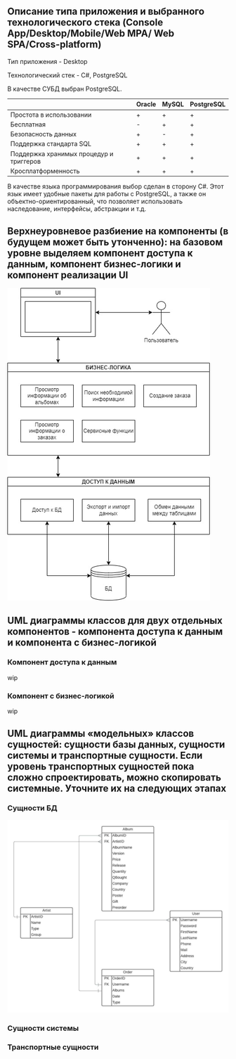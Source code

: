 ## Описание типа приложения и выбранного технологического стека (Console App/Desktop/Mobile/Web MPA/ Web SPA/Cross-platform)
Тип приложения - Desktop

Технологический стек - C#, PostgreSQL

В качестве СУБД выбран PostgreSQL.

|  | Oracle | MySQL | PostgreSQL |
| --- | --- | --- | --- |
| Простота в использовании | + | + | + |
| Бесплатная | - | + | + |
| Безопасность данных | + | - | + |
| Поддержка стандарта SQL | + | + | + |
| Поддержка хранимых процедур и триггеров | + | + | + |
| Кросплатформенность | + | + | + |

В качестве языка программирования выбор сделан в сторону C#. Этот язык имеет удобные пакеты для работы с PostgreSQL, а также он объектно-ориентированный, что позволяет использовать наследование, интерфейсы, абстракции и т.д.

## Верхнеуровневое разбиение на компоненты (в будущем может быть утонченно): на базовом уровне выделяем компонент доступа к данным, компонент бизнес-логики и компонент реализации UI
![buiss](buiss.jpg)

## UML диаграммы классов для двух отдельных компонентов - компонента доступа к данным и компонента с бизнес-логикой
### Компонент доступа к данным
wip
### Компонент с бизнес-логикой
wip

## UML диаграммы «модельных» классов сущностей: сущности базы данных, сущности системы и транспортные сущности. Если уровень транспортных сущностей пока сложно спроектировать, можно скопировать системные. Уточните их на следующих этапах

### Сущности БД
![uml](uml.jpeg)

### Сущности системы

### Транспортные сущности


